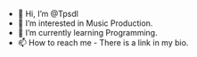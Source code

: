 - 👋 Hi, I’m @Tpsdl
- 👀 I’m interested in Music Production.
- 🌱 I’m currently learning Programming.
- 📫 How to reach me - There is a link in my bio.

<!---
Tpsdl/Tpsdl is a ✨ special ✨ repository because its `README.md` (this file) appears on your GitHub profile.
You can click the Preview link to take a look at your changes.
--->
